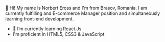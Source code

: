 👋 Hi! My name is Norbert Eross and I'm from Brasov, Romania.
I am currently fulfilling and E-commerce Manager position and simultaneously learning front-end development.
- 🌱 I’m currently learning React.Js
- i'm proficient in HTML5, CSS3 & JavaScript
